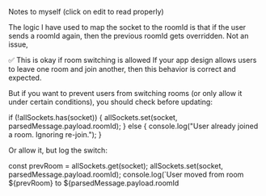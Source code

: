 Notes to myself (click on edit to read properly)

The logic I have used to map the socket to the roomId is that if the user sends a roomId again, then the previous roomId gets overridden. Not an issue,


✅ This is okay if room switching is allowed
If your app design allows users to leave one room and join another, then this behavior is correct and expected.

But if you want to prevent users from switching rooms (or only allow it under certain conditions), you should check before updating:


if (!allSockets.has(socket)) {
  allSockets.set(socket, parsedMessage.payload.roomId);
} else {
  console.log("User already joined a room. Ignoring re-join.");
}



Or allow it, but log the switch:


const prevRoom = allSockets.get(socket);
allSockets.set(socket, parsedMessage.payload.roomId);
console.log(`User moved from room ${prevRoom} to ${parsedMessage.payload.roomId
